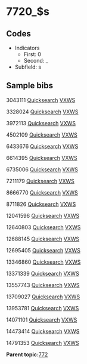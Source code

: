 # 7720\_$s

## Codes

-   Indicators
    -   First: 0
    -   Second: \_
-   Subfield: s

## Sample bibs

3043111 [Quicksearch](https://search.library.yale.edu/catalog/3043111) [VXWS](http://prodorbis.library.yale.edu:7014/vxws/GetHoldingsService?bibId=3043111)

3328024 [Quicksearch](https://search.library.yale.edu/catalog/3328024) [VXWS](http://prodorbis.library.yale.edu:7014/vxws/GetHoldingsService?bibId=3328024)

3972113 [Quicksearch](https://search.library.yale.edu/catalog/3972113) [VXWS](http://prodorbis.library.yale.edu:7014/vxws/GetHoldingsService?bibId=3972113)

4502109 [Quicksearch](https://search.library.yale.edu/catalog/4502109) [VXWS](http://prodorbis.library.yale.edu:7014/vxws/GetHoldingsService?bibId=4502109)

6433676 [Quicksearch](https://search.library.yale.edu/catalog/6433676) [VXWS](http://prodorbis.library.yale.edu:7014/vxws/GetHoldingsService?bibId=6433676)

6614395 [Quicksearch](https://search.library.yale.edu/catalog/6614395) [VXWS](http://prodorbis.library.yale.edu:7014/vxws/GetHoldingsService?bibId=6614395)

6735006 [Quicksearch](https://search.library.yale.edu/catalog/6735006) [VXWS](http://prodorbis.library.yale.edu:7014/vxws/GetHoldingsService?bibId=6735006)

7211179 [Quicksearch](https://search.library.yale.edu/catalog/7211179) [VXWS](http://prodorbis.library.yale.edu:7014/vxws/GetHoldingsService?bibId=7211179)

8666770 [Quicksearch](https://search.library.yale.edu/catalog/8666770) [VXWS](http://prodorbis.library.yale.edu:7014/vxws/GetHoldingsService?bibId=8666770)

8711826 [Quicksearch](https://search.library.yale.edu/catalog/8711826) [VXWS](http://prodorbis.library.yale.edu:7014/vxws/GetHoldingsService?bibId=8711826)

12041596 [Quicksearch](https://search.library.yale.edu/catalog/12041596) [VXWS](http://prodorbis.library.yale.edu:7014/vxws/GetHoldingsService?bibId=12041596)

12640803 [Quicksearch](https://search.library.yale.edu/catalog/12640803) [VXWS](http://prodorbis.library.yale.edu:7014/vxws/GetHoldingsService?bibId=12640803)

12688145 [Quicksearch](https://search.library.yale.edu/catalog/12688145) [VXWS](http://prodorbis.library.yale.edu:7014/vxws/GetHoldingsService?bibId=12688145)

12695405 [Quicksearch](https://search.library.yale.edu/catalog/12695405) [VXWS](http://prodorbis.library.yale.edu:7014/vxws/GetHoldingsService?bibId=12695405)

13346860 [Quicksearch](https://search.library.yale.edu/catalog/13346860) [VXWS](http://prodorbis.library.yale.edu:7014/vxws/GetHoldingsService?bibId=13346860)

13371339 [Quicksearch](https://search.library.yale.edu/catalog/13371339) [VXWS](http://prodorbis.library.yale.edu:7014/vxws/GetHoldingsService?bibId=13371339)

13557743 [Quicksearch](https://search.library.yale.edu/catalog/13557743) [VXWS](http://prodorbis.library.yale.edu:7014/vxws/GetHoldingsService?bibId=13557743)

13709027 [Quicksearch](https://search.library.yale.edu/catalog/13709027) [VXWS](http://prodorbis.library.yale.edu:7014/vxws/GetHoldingsService?bibId=13709027)

13953781 [Quicksearch](https://search.library.yale.edu/catalog/13953781) [VXWS](http://prodorbis.library.yale.edu:7014/vxws/GetHoldingsService?bibId=13953781)

14071101 [Quicksearch](https://search.library.yale.edu/catalog/14071101) [VXWS](http://prodorbis.library.yale.edu:7014/vxws/GetHoldingsService?bibId=14071101)

14473414 [Quicksearch](https://search.library.yale.edu/catalog/14473414) [VXWS](http://prodorbis.library.yale.edu:7014/vxws/GetHoldingsService?bibId=14473414)

14791353 [Quicksearch](https://search.library.yale.edu/catalog/14791353) [VXWS](http://prodorbis.library.yale.edu:7014/vxws/GetHoldingsService?bibId=14791353)

**Parent topic:**[772](../../tags/772/772.md)

